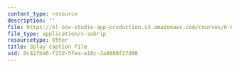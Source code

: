 ```yaml
---
content_type: resource
description: ''
file: https://ol-ocw-studio-app-production.s3.amazonaws.com/courses/6-004-computation-structures-spring-2017/0c42fba6f23d5feaa10c2a8888f27d98_Ht_tyuAWmpM.vtt
file_type: application/x-subrip
resourcetype: Other
title: 3play caption file
uid: 0c42fba6-f23d-5fea-a10c-2a8888f27d98
---
```

